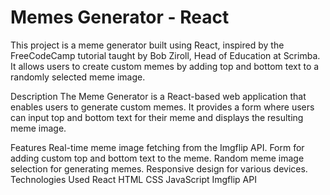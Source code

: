 # Memes Generator - React

This project is a meme generator built using React, inspired by the FreeCodeCamp tutorial taught by Bob Ziroll, Head of Education at Scrimba. It allows users to create custom memes by adding top and bottom text to a randomly selected meme image.

Description
The Meme Generator is a React-based web application that enables users to generate custom memes. It provides a form where users can input top and bottom text for their meme and displays the resulting meme image.




Features
Real-time meme image fetching from the Imgflip API.
Form for adding custom top and bottom text to the meme.
Random meme image selection for generating memes.
Responsive design for various devices.
Technologies Used
React
HTML
CSS
JavaScript
Imgflip API
